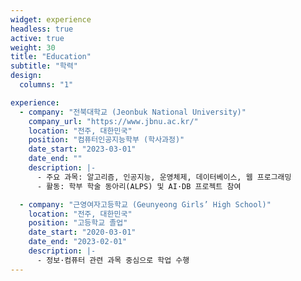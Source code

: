 ```yaml
---
widget: experience
headless: true
active: true
weight: 30
title: "Education"
subtitle: "학력"
design:
  columns: "1"

experience:
  - company: "전북대학교 (Jeonbuk National University)"
    company_url: "https://www.jbnu.ac.kr/"
    location: "전주, 대한민국"
    position: "컴퓨터인공지능학부 (학사과정)"
    date_start: "2023-03-01"
    date_end: ""
    description: |-
      - 주요 과목: 알고리즘, 인공지능, 운영체제, 데이터베이스, 웹 프로그래밍
      - 활동: 학부 학술 동아리(ALPS) 및 AI·DB 프로젝트 참여

  - company: "근영여자고등학교 (Geunyeong Girls’ High School)"
    location: "전주, 대한민국"
    position: "고등학교 졸업"
    date_start: "2020-03-01"
    date_end: "2023-02-01"
    description: |-
      - 정보·컴퓨터 관련 과목 중심으로 학업 수행
---
```


